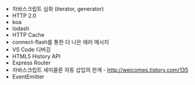 - 자바스크립트 심화 (iterator, generator)
- HTTP 2.0
- koa
- lodash
- HTTP Cache
- connect-flash를 통한 더 나은 에러 메시지
- VS Code 디버깅
- HTML5 History API
- Express Router
- 자바스크립트 세미콜론 자동 삽입의 한계 - http://weicomes.tistory.com/135
- EventEmitter
